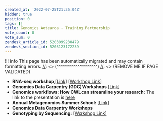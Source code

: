 ```yaml
---
created_at: '2022-07-25T21:35:04Z'
hidden: true
position: 0
tags: []
title: Genomics Aotearoa - Training Partnership
vote_count: 0
vote_sum: 0
zendesk_article_id: 5203099230479
zendesk_section_id: 5203123172239
---
```




[//]: <> (REMOVE ME IF PAGE VALIDATED)
[//]: <> (vvvvvvvvvvvvvvvvvvvv)
!!! info
    This page has been automatically migrated and may contain formatting errors.
[//]: <> (^^^^^^^^^^^^^^^^^^^^)
[//]: <> (REMOVE ME IF PAGE VALIDATED)

-   **RNA-seq
    workshop**[ \[Link\]](https://github.com/GenomicsAotearoa/RNA-seq-workshop)
    [\[Workshop
    Link\]](https://github.com/gregomics/RNAseqWorkshop2018/)
-   **Genomics Data Carpentry (GDC)
    Workshops** [\[Link\]](https://datacarpentry.org/genomics-workshop/)
-   **Genomics workflows: How CWL can streamline your research:** The
    link to the presentation
    is [here](https://www.nesi.org.nz/news/2020/03/webinar-recording-available%E2%80%93-genomics-workflows-how-cwl-can-streamline-your-research)
-   **Annual Metagenomics Summer School:**
    [\[Link\]](https://github.com/GenomicsAotearoa/metagenomics_summer_school)
-   **Genomics Data Carpentry Workshops**
-   **Genotyping by Sequencing:** [\[Workshop
    Link\]](https://otagomohio.github.io/2019-06-11_GBS_EE/)
